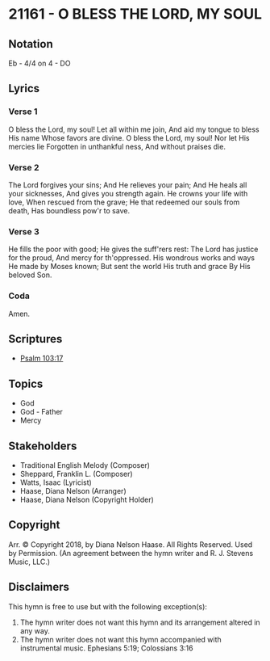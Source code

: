 # 21161 - O BLESS THE LORD, MY SOUL

## Notation

Eb - 4/4 on 4 - DO

## Lyrics

### Verse 1

O bless the Lord, my soul! Let all within me join, And aid my tongue to bless His name Whose favors are divine. O bless the Lord, my soul! Nor let His mercies lie Forgotten in unthankful ness, And without praises die.

### Verse 2

The Lord forgives your sins; And He relieves your pain; And He heals all your sicknesses, And gives you strength again. He crowns your life with love, When rescued from the grave; He that redeemed our souls from death, Has boundless pow'r to save.

### Verse 3

He fills the poor with good; He gives the suff'rers rest: The Lord has justice for the proud, And mercy for th'oppressed. His wondrous works and ways He made by Moses known; But sent the world His truth and grace By His beloved Son.

### Coda

Amen.


## Scriptures

- [Psalm 103:17](https://www.biblegateway.com/passage/?search=Psalm%20103%3A17)

## Topics

- God
- God - Father
- Mercy

## Stakeholders

- Traditional English Melody (Composer)
- Sheppard, Franklin L. (Composer)
- Watts, Isaac (Lyricist)
- Haase, Diana Nelson (Arranger)
- Haase, Diana Nelson (Copyright Holder)

## Copyright

Arr. © Copyright 2018,  by Diana Nelson Haase. All Rights Reserved. Used by Permission.
(An agreement between the hymn writer and R. J. Stevens Music, LLC.)

## Disclaimers

This hymn is free to use but with the following exception(s):
1. The hymn writer does not want this hymn and its arrangement altered in any way.
2. The hymn writer does not want this hymn accompanied with instrumental music.
Ephesians 5:19; Colossians 3:16

